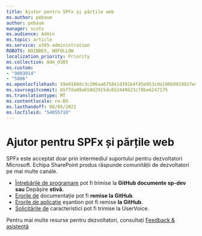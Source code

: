 ```yaml
---
title: Ajutor pentru SPFx și părțile web
ms.author: pebaum
author: pebaum
manager: scotv
ms.audience: Admin
ms.topic: article
ms.service: o365-administration
ROBOTS: NOINDEX, NOFOLLOW
localization_priority: Priority
ms.collection: Adm_O365
ms.custom:
- "9003014"
- "5806"
ms.openlocfilehash: 59e0160dc3c206aa675841d391b4f45e953cda100b991992fe4668d697c9e069
ms.sourcegitcommit: b5f7da89a650d2915dc652449623c78be6247175
ms.translationtype: MT
ms.contentlocale: ro-RO
ms.lasthandoff: 08/05/2021
ms.locfileid: "54055710"
---
```

# <a name="help-with-spfx-pages-and-web-parts"></a>Ajutor pentru SPFx și părțile web

SPFx este acceptat doar prin intermediul suportului pentru dezvoltatori Microsoft. Echipa SharePoint produs răspunde comunității de dezvoltatori pe mai multe canale.

- [Întrebările de programare](https://docs.microsoft.com/sharepoint/dev/support-feedback#programming-questions) pot fi trimise la **GitHub documente sp-dev sau** Depășire **stivă.**
- [Erorile de](https://docs.microsoft.com/sharepoint/dev/support-feedback#documentation-bugs) documentație pot fi **remise la GitHub**.
- [Erorile de aplicație](https://docs.microsoft.com/sharepoint/dev/support-feedback#sample-application-bugs) eșantion pot fi remise **la GitHub**.
- [Solicitările de](https://docs.microsoft.com/sharepoint/dev/support-feedback#feature-requests)  caracteristici pot fi trimise la UserVoice.

Pentru mai multe resurse pentru dezvoltatori, consultați  [Feedback & asistență](https://docs.microsoft.com/sharepoint/dev/support-feedback)